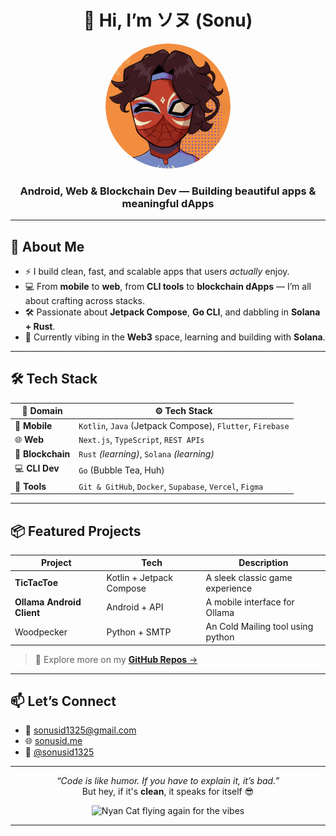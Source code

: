 
<h1 align="center">👋 Hi, I’m <strong>ソヌ (Sonu)</strong></h1>

<p align="center">
  <a href="https://github.com/sonusid1325" target="_blank">
    <img src="sonusid1325.png" width="200" alt="ソヌ's GitHub Profile Photo" style="border-radius: 50%;" />
  </a>
</p>

<h3 align="center">Android, Web & Blockchain Dev — Building beautiful apps & meaningful dApps</h3>

---

## 🚀 About Me

- ⚡ I build clean, fast, and scalable apps that users *actually* enjoy.
- 💻 From **mobile** to **web**, from **CLI tools** to **blockchain dApps** — I’m all about crafting across stacks.
- 🛠 Passionate about **Jetpack Compose**, **Go CLI**, and dabbling in **Solana + Rust**.
- 🌱 Currently vibing in the **Web3** space, learning and building with **Solana**.

---

## 🛠 Tech Stack

| 🧩 Domain         | ⚙️ Tech Stack                                             |
| ----------------- | --------------------------------------------------------- |
| 📱 **Mobile**     | `Kotlin`, `Java` (Jetpack Compose), `Flutter`, `Firebase` |
| 🌐 **Web**        | `Next.js`, `TypeScript`, `REST APIs`                      |
| 🔗 **Blockchain** | `Rust` *(learning)*, `Solana` *(learning)*                |
| 💻 **CLI Dev**    | `Go` (Bubble Tea, Huh)                                    |
| 🧪 **Tools**      | `Git & GitHub`, `Docker`, `Supabase`, `Vercel`, `Figma`   |


---

## 📦 Featured Projects

| Project                   | Tech                     | Description                        |
| ------------------------- | ------------------------ | ---------------------------------- |
| **TicTacToe**             | Kotlin + Jetpack Compose | A sleek classic game experience    |
| **Ollama Android Client** | Android + API            | A mobile interface for Ollama      |
| Woodpecker                | Python + SMTP            | An Cold Mailing tool using python  |

> 🚀 Explore more on my [**GitHub Repos** →](https://github.com/sonusid1325?tab=repositories)

---

## 📫 Let’s Connect

- 📧 [sonusid1325@gmail.com](mailto:sonusid1325@gmail.com)  
- 🌐 [sonusid.me](https://sonusid.me)  
- 🐙 [@sonusid1325](https://github.com/sonusid1325)

---

<p align="center"><em>“Code is like humor. If you have to explain it, it’s bad.”</em>  
<br>But hey, if it's <strong>clean</strong>, it speaks for itself 😎</p>

<p align="center">
  <img src="https://media.giphy.com/media/v1.Y2lkPTc5MGI3NjExaXVid2Z2ZGFlMDNwN3p5bTk3dnVjNWM2eHpyaWExZDIwd2pvZzdvciZlcD12MV9naWZzX3NlYXJjaCZjdD1n/o0vwzuFwCGAFO/giphy.gif" width="200" alt="Nyan Cat flying again for the vibes" />
</p>

---
